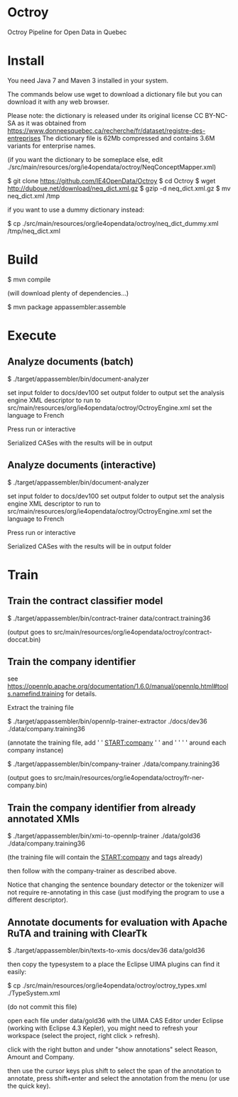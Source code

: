 # Octroy

Octroy Pipeline for Open Data in Quebec

# Install

You need Java 7 and Maven 3 installed in your system.

The commands below use wget to download a dictionary file but you can download it with any web browser.

Please note: the dictionary is released under its original license CC BY-NC-SA as it was obtained from
https://www.donneesquebec.ca/recherche/fr/dataset/registre-des-entreprises
The dictionary file is 62Mb compressed and contains 3.6M variants for enterprise names.

(if you want the dictionary to be someplace else, edit ./src/main/resources/org/ie4opendata/octroy/NeqConceptMapper.xml)

$ git clone https://github.com/IE4OpenData/Octroy
$ cd Octroy
$ wget http://duboue.net/download/neq_dict.xml.gz
$ gzip -d neq_dict.xml.gz
$ mv neq_dict.xml /tmp

if you want to use a dummy dictionary instead:

$ cp ./src/main/resources/org/ie4opendata/octroy/neq_dict_dummy.xml /tmp/neq_dict.xml

# Build

$ mvn compile

(will download plenty of dependencies...)

$ mvn package appassembler:assemble

# Execute

## Analyze documents (batch)

$ ./target/appassembler/bin/document-analyzer

set input folder to docs/dev100
set output folder to output
set the analysis engine XML descriptor to run to src/main/resources/org/ie4opendata/octroy/OctroyEngine.xml
set the language to French

Press run or interactive

Serialized CASes with the results will be in output

## Analyze documents (interactive)

$ ./target/appassembler/bin/document-analyzer

set input folder to docs/dev100
set output folder to output
set the analysis engine XML descriptor to run to src/main/resources/org/ie4opendata/octroy/OctroyEngine.xml
set the language to French

Press run or interactive

Serialized CASes with the results will be in output folder

# Train

## Train the contract classifier model

$ ./target/appassembler/bin/contract-trainer data/contract.training36

(output goes to src/main/resources/org/ie4opendata/octroy/contract-doccat.bin)

## Train the company identifier

see https://opennlp.apache.org/documentation/1.6.0/manual/opennlp.html#tools.namefind.training for details.

Extract the training file

$ ./target/appassembler/bin/opennlp-trainer-extractor ./docs/dev36 ./data/company.training36

(annotate the training file, add ' ' <START:company> ' ' and ' ' <END> ' ' around each company instance)

$ ./target/appassembler/bin/company-trainer ./data/company.training36

(output goes to src/main/resources/org/ie4opendata/octroy/fr-ner-company.bin)

## Train the company identifier from already annotated XMIs

$ ./target/appassembler/bin/xmi-to-opennlp-trainer ./data/gold36 ./data/company.training36

(the training file will contain the <START:company> and <END> tags already)

then follow with the company-trainer as described above.

Notice that changing the sentence boundary detector or the tokenizer will not require 
re-annotating in this case (just modifying the program to use a different descriptor).

## Annotate documents for evaluation with Apache RuTA and training with ClearTk

$ ./target/appassembler/bin/texts-to-xmis docs/dev36 data/gold36

then copy the typesystem to a place the Eclipse UIMA plugins can find it easily: 

$ cp ./src/main/resources/org/ie4opendata/octroy/octroy_types.xml ./TypeSystem.xml

(do not commit this file)

open each file under data/gold36 with the UIMA CAS Editor under Eclipse (working with Eclipse 4.3 Kepler), 
you might need to refresh your workspace (select the project, right click > refresh).  

click with the right button and under "show annotations" select Reason, Amount and Company.

then use the cursor keys plus shift to select the span of the annotation to annotate, 
press shift+enter and select the annotation from the menu (or use the quick key).

